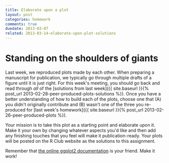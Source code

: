 ```yaml
---
title: Elaborate upon a plot
layout: post
categories: homework
comments: true
duedate: 2013-03-07
related: 2013-03-14-elaborate-upon-plot-solutions
---
```


# Standing on the shoulders of giants

Last week, we reproduced plots made by each other. When preparing a manuscript for publication, we typically go through multiple drafts of a figure until it is just right. For this week's meeting, you should go back and read through *all* of the [solutions from last week]({{ site.baseurl }}{% post_url 2013-02-28-peer-produced-plots-solutions %}). Once you have a better understanding of how to build each of the plots, choose one that (A) you didn't originally contribute and (B) wasn't one of the three you re-produced for [last week's homework]({{ site.baseurl }}{% post_url 2013-02-26-peer-produced-plots %}).

Your mission is to take this plot as a starting point and elaborate upon it. Make it your own by changing whatever aspects you'd like and then add any finishing touches that you feel will make it publication-ready. Your plots will be posted on the R Club website as the solutions to this assignment.

Remember that [the online ggplot2 documentation](http://docs.ggplot2.org/) is your friend. Make it work!